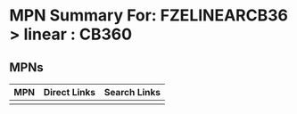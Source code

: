



# MPN Summary For: FZELINEARCB36 > linear : CB360

## MPNs
  

|MPN|Direct Links|Search Links|
| :--- | :--- | :--- |
||||
